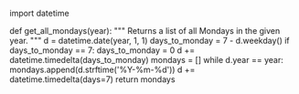 import datetime

def get_all_mondays(year):
    """
    Returns a list of all Mondays in the given year.
    """
    d = datetime.date(year, 1, 1)
    days_to_monday = 7 - d.weekday()
    if days_to_monday == 7:
        days_to_monday = 0
    d += datetime.timedelta(days_to_monday)
    mondays = []
    while d.year == year:
        mondays.append(d.strftime('%Y-%m-%d'))
        d += datetime.timedelta(days=7)
    return mondays
